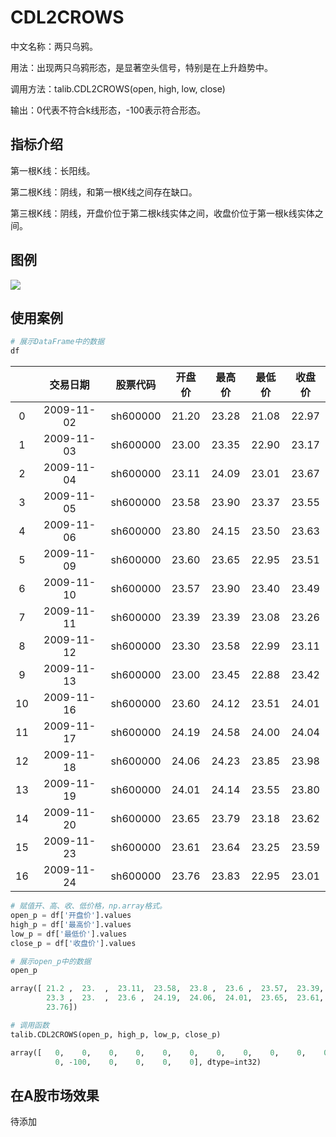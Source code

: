 # CDL2CROWS

中文名称：两只乌鸦。

用法：出现两只乌鸦形态，是显著空头信号，特别是在上升趋势中。

调用方法：talib.CDL2CROWS(open, high, low, close)

输出：0代表不符合k线形态，-100表示符合形态。

## 指标介绍
第一根K线：长阳线。

第二根K线：阴线，和第一根K线之间存在缺口。

第三根K线：阴线，开盘价位于第二根k线实体之间，收盘价位于第一根k线实体之间。

## 图例
![](/assets/Snip20170803_30.png)

## 使用案例

```python
# 展示DataFrame中的数据
df
```

|      |    交易日期    |   股票代码   |  开盘价  |  最高价  |  最低价  |  收盘价  |
| :--: | :--------: | :------: | :---: | :---: | :---: | :---: |
|  0   | 2009-11-02 | sh600000 | 21.20 | 23.28 | 21.08 | 22.97 |
|  1   | 2009-11-03 | sh600000 | 23.00 | 23.35 | 22.90 | 23.17 |
|  2   | 2009-11-04 | sh600000 | 23.11 | 24.09 | 23.01 | 23.67 |
|  3   | 2009-11-05 | sh600000 | 23.58 | 23.90 | 23.37 | 23.55 |
|  4   | 2009-11-06 | sh600000 | 23.80 | 24.15 | 23.50 | 23.63 |
|  5   | 2009-11-09 | sh600000 | 23.60 | 23.65 | 22.95 | 23.51 |
|  6   | 2009-11-10 | sh600000 | 23.57 | 23.90 | 23.40 | 23.49 |
|  7   | 2009-11-11 | sh600000 | 23.39 | 23.39 | 23.08 | 23.26 |
|  8   | 2009-11-12 | sh600000 | 23.30 | 23.58 | 22.99 | 23.11 |
|  9   | 2009-11-13 | sh600000 | 23.00 | 23.45 | 22.88 | 23.42 |
|  10  | 2009-11-16 | sh600000 | 23.60 | 24.12 | 23.51 | 24.01 |
|  11  | 2009-11-17 | sh600000 | 24.19 | 24.58 | 24.00 | 24.04 |
|  12  | 2009-11-18 | sh600000 | 24.06 | 24.23 | 23.85 | 23.98 |
|  13  | 2009-11-19 | sh600000 | 24.01 | 24.14 | 23.55 | 23.80 |
|  14  | 2009-11-20 | sh600000 | 23.65 | 23.79 | 23.18 | 23.62 |
|  15  | 2009-11-23 | sh600000 | 23.61 | 23.64 | 23.25 | 23.59 |
|  16  | 2009-11-24 | sh600000 | 23.76 | 23.83 | 22.95 | 23.01 |

```python
# 赋值开、高、收、低价格，np.array格式。
open_p = df['开盘价'].values
high_p = df['最高价'].values
low_p = df['最低价'].values
close_p = df['收盘价'].values
```

```python
# 展示open_p中的数据
open_p
```

```python
array([ 21.2 ,  23.  ,  23.11,  23.58,  23.8 ,  23.6 ,  23.57,  23.39,
        23.3 ,  23.  ,  23.6 ,  24.19,  24.06,  24.01,  23.65,  23.61,
        23.76])
```

```python
# 调用函数
talib.CDL2CROWS(open_p, high_p, low_p, close_p)
```

```python
array([   0,    0,    0,    0,    0,    0,    0,    0,    0,    0,    0,
          0, -100,    0,    0,    0,    0], dtype=int32)
```

## 在A股市场效果
待添加


